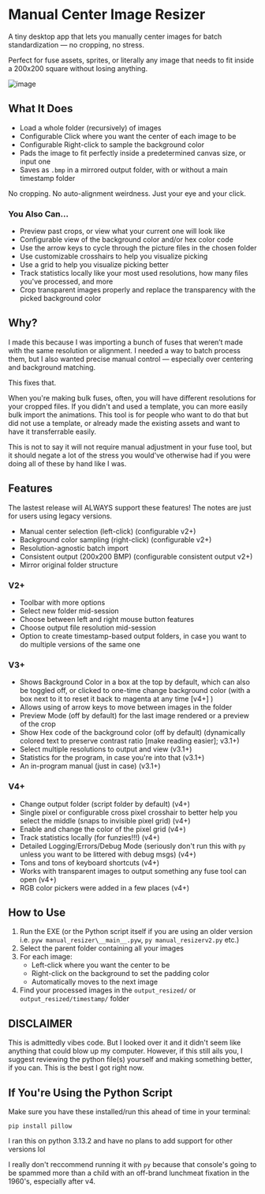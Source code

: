 # Manual Center Image Resizer

A tiny desktop app that lets you manually center images for batch standardization — no cropping, no stress.

Perfect for fuse assets, sprites, or literally any image that needs to fit inside a 200x200 square without losing anything.

![image](https://github.com/user-attachments/assets/b9219860-4570-460b-984a-0733e80aec63)

## What It Does

- Load a whole folder (recursively) of images
- Configurable Click where you want the center of each image to be
- Configurable Right-click to sample the background color
- Pads the image to fit perfectly inside a predetermined canvas size, or input one
- Saves as `.bmp` in a mirrored output folder, with or without a main timestamp folder

No cropping. No auto-alignment weirdness. Just your eye and your click.

### You Also Can...
- Preview past crops, or view what your current one will look like
- Configurable view of the background color and/or hex color code
- Use the arrow keys to cycle through the picture files in the chosen folder
- Use customizable crosshairs to help you visualize picking
- Use a grid to help you visualize picking better
- Track statistics locally like your most used resolutions, how many files you've processed, and more
- Crop transparent images properly and replace the transparency with the picked background color 

## Why?

I made this because I was importing a bunch of fuses that weren’t made with the same resolution or alignment. I needed a way to batch process them, but I also wanted precise manual control — especially over centering and background matching.

This fixes that.

When you're making bulk fuses, often, you will have different resolutions for your cropped files. If you didn't and used a template, you can more easily bulk import the animations. This tool is for people who want to do that but did not use a template, or already made the existing assets and want to have it transferrable easily.

This is not to say it will not require manual adjustment in your fuse tool, but it should negate a lot of the stress you would've otherwise had if you were doing all of these by hand like I was.

## Features

The lastest release will ALWAYS support these features! The notes are just for users using legacy versions.

- Manual center selection (left-click) (configurable v2+)
- Background color sampling (right-click) (configurable v2+)
- Resolution-agnostic batch import
- Consistent output (200x200 BMP) (configurable consistent output v2+)
- Mirror original folder structure

### V2+

- Toolbar with more options
- Select new folder mid-session
- Choose between left and right mouse button features
- Choose output file resolution mid-session
- Option to create timestamp-based output folders, in case you want to do multiple versions of the same one

### V3+

- Shows Background Color in a box at the top by default, which can also be toggled off, or clicked to one-time change background color (with a box next to it to reset it back to magenta at any time [v4+] )
- Allows using of arrow keys to move between images in the folder
- Preview Mode (off by default) for the last image rendered or a preview of the crop
- Show Hex code of the background color (off by default) (dynamically colored text to preserve contrast ratio [make reading easier]; v3.1+)
- Select multiple resolutions to output and view (v3.1+)
- Statistics for the program, in case you're into that (v3.1+)
- An in-program manual (just in case) (v3.1+)

### V4+

- Change output folder (script folder by default) (v4+)
- Single pixel or configurable cross pixel crosshair to better help you select the middle (snaps to invisible pixel grid) (v4+)
- Enable and change the color of the pixel grid (v4+)
- Track statistics locally (for funzies!!!) (v4+)
- Detailed Logging/Errors/Debug Mode (seriously don't run this with `py` unless you want to be littered with debug msgs) (v4+)
- Tons and tons of keyboard shortcuts (v4+)
- Works with transparent images to output something any fuse tool can open (v4+)
- RGB color pickers were added in a few places (v4+)

## How to Use

1. Run the EXE (or the Python script itself if you are using an older version i.e. `pyw manual_resizer\__main__.pyw`, `py manual_resizerv2.py` etc.) 
2. Select the parent folder containing all your images
3. For each image:
   - Left-click where you want the center to be
   - Right-click on the background to set the padding color
   - Automatically moves to the next image
4. Find your processed images in the `output_resized/` or `output_resized/timestamp/` folder

## DISCLAIMER

This is admittedly vibes code. But I looked over it and it didn't seem like anything that could blow up my computer. However, if this still ails you, I suggest reviewing the python file(s) yourself and making something better, if you can. This is the best I got right now.

## If You're Using the Python Script

Make sure you have these installed/run this ahead of time in your terminal:

```pip install pillow```

I ran this on python 3.13.2 and have no plans to add support for other versions lol

I really don't reccommend running it with `py` because that console's going to be spammed more than a child with an off-brand lunchmeat fixation in the 1960's, especially after v4.